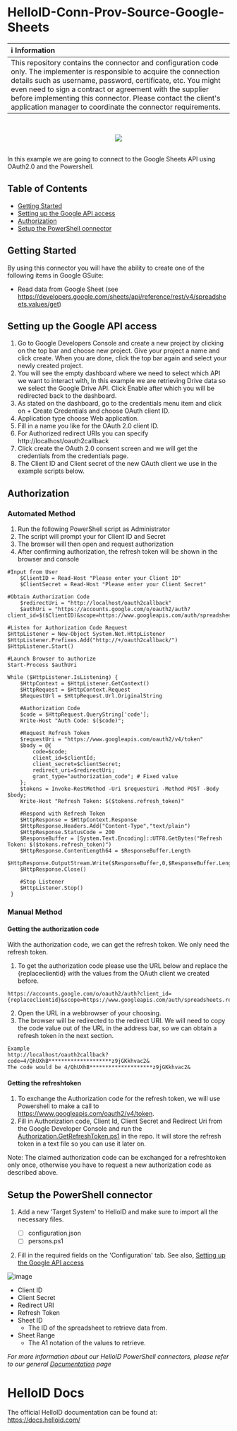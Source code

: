 # HelloID-Conn-Prov-Source-Google-Sheets

| :information_source: Information |
|:---------------------------|
| This repository contains the connector and configuration code only. The implementer is responsible to acquire the connection details such as username, password, certificate, etc. You might even need to sign a contract or agreement with the supplier before implementing this connector. Please contact the client's application manager to coordinate the connector requirements.       |
<br />
<p align="center"> 
  <img src="https://www.tools4ever.nl/connector-logos/googlesheets-logo.png">
</p>
<br />
In this example we are going to connect to the Google Sheets API using OAuth2.0 and the Powershell.

<!-- TABLE OF CONTENTS -->
## Table of Contents
* [Getting Started](#getting-started)
* [Setting up the Google API access](#setting-up-the-google-api-access)
* [Authorization](#authorization)
* [Setup the PowerShell connector](#setup-the-powerShell-connector)

<!-- GETTING STARTED -->
## Getting Started
By using this connector you will have the ability to create one of the following items in Google GSuite:

* Read data from Google Sheet (see https://developers.google.com/sheets/api/reference/rest/v4/spreadsheets.values/get)


## Setting up the Google API access
 1. Go to Google Developers Console and create a new project by clicking on the top bar and choose new project. Give your project a name and click create. When you are done, click the top bar again and select your newly created project.
 2. You will see the empty dashboard where we need to select which API we want to interact with, In this example we are retrieving Drive data so we select the Google Drive API. Click Enable after which you will be redirected back to the dashboard.
 3. As stated on the dashboard, go to the credentials menu item and click on + Create Credentials and choose OAuth client ID.
 4. Application type choose Web application.
 5. Fill in a name you like for the OAuth 2.0 client ID.
 6. For Authorized redirect URIs you can specify http://localhost/oauth2callback
 7. Click create the OAuth 2.0 consent screen and we will get the credentials from the credentials page.
 8. The Client ID and Client secret of the new OAuth client we use in the example scripts below.

## Authorization

### Automated Method
1. Run the following PowerShell script as Administrator
2. The script will prompt your for Client ID and Secret
3. The browser will then open and request authorization
4. After confirming authorization, the refresh token will be shown in the browser and console
```
#Input from User
    $ClientID = Read-Host "Please enter your Client ID"
    $ClientSecret = Read-Host "Please enter your Client Secret"

#Obtain Authorization Code
    $redirectUri = "http://localhost/oauth2callback"
    $authUri = "https://accounts.google.com/o/oauth2/auth?client_id=$($ClientID)&scope=https://www.googleapis.com/auth/spreadsheets.readonly&response_type=code&redirect_uri=http://localhost/oauth2callback&access_type=offline&approval_prompt=force"

#Listen for Authorization Code Request
$HttpListener = New-Object System.Net.HttpListener
$HttpListener.Prefixes.Add("http://+/oauth2callback/")
$HttpListener.Start()

#Launch Browser to authorize
Start-Process $authUri

While ($HttpListener.IsListening) {
    $HttpContext = $HttpListener.GetContext()
    $HttpRequest = $HttpContext.Request
    $RequestUrl = $HttpRequest.Url.OriginalString
     
    #Authorization Code
    $code = $HttpRequest.QueryString['code'];
    Write-Host "Auth Code: $($code)";

    #Request Refresh Token
    $requestUri = "https://www.googleapis.com/oauth2/v4/token"
    $body = @{
        code=$code;
        client_id=$clientId;
        client_secret=$clientSecret;
        redirect_uri=$redirectUri;
        grant_type="authorization_code"; # Fixed value
    };
    $tokens = Invoke-RestMethod -Uri $requestUri -Method POST -Body $body;
    Write-Host "Refresh Token: $($tokens.refresh_token)"

    #Respond with Refresh Token
    $HttpResponse = $HttpContext.Response
    $HttpResponse.Headers.Add("Content-Type","text/plain")
    $HttpResponse.StatusCode = 200
    $ResponseBuffer = [System.Text.Encoding]::UTF8.GetBytes("Refresh Token: $($tokens.refresh_token)")
    $HttpResponse.ContentLength64 = $ResponseBuffer.Length
    $HttpResponse.OutputStream.Write($ResponseBuffer,0,$ResponseBuffer.Length)
    $HttpResponse.Close()

    #Stop Listener
    $HttpListener.Stop()
 }
```

### Manual Method
#### Getting the authorization code 
With the authorization code, we can get the refresh token. We only need the refresh token. 
1. To get the authorization code please use the URL below and replace the {replaceclientid} with the values from the OAuth client we created before.
```
https://accounts.google.com/o/oauth2/auth?client_id={replaceclientid}&scope=https://www.googleapis.com/auth/spreadsheets.readonly&response_type=code&redirect_uri=http://localhost/oauth2callback&access_type=offline&approval_prompt=force
```
2. Open the URL in a webbrowser of your choosing.
3. The browser will be redirected to the redirect URI. We will need to copy the code value out of the URL in the address bar, so we can obtain a refresh token in the next section.
```
Example
http://localhost/oauth2callback?code=4/QhUXhB********************z9jGKkhvac2&
The code would be 4/QhUXhB********************z9jGKkhvac2&
```

#### Getting the refreshtoken
1. To exchange the Authorization code for the refresh token, we will use Powershell to make a call to https://www.googleapis.com/oauth2/v4/token. 
2. Fill in Authorization code, Client Id, Client Secret and Redirect Uri from the Google Developer Console and run the [Authorization.GetRefreshToken.ps1](https://github.com/Tools4everBV/HelloID-Conn-Prov-Target-Google-Workspace/blob/master/Scripts/Authorization.GetRefreshToken.ps1) in the repo. It will store the refresh token in a text file so you can use it later on.

Note: The claimed authorization code can be exchanged for a refreshtoken only once, otherwise you have to request a new authorization code as described above.

## Setup the PowerShell connector
1. Add a new 'Target System' to HelloID and make sure to import all the necessary files.

    - [ ] configuration.json
    - [ ] persons.ps1

2. Fill in the required fields on the 'Configuration' tab. See also, [Setting up the Google API access](#setting-up-the-google-api-access)

![image](Assets/config.png)
* Client ID
* Client Secret
* Redirect URI
* Refresh Token
* Sheet ID
  * The ID of the spreadsheet to retrieve data from.
* Sheet Range
  * The A1 notation of the values to retrieve.

_For more information about our HelloID PowerShell connectors, please refer to our general [Documentation](https://docs.helloid.com/hc/en-us/articles/360012557600-Configure-a-custom-PowerShell-source-system) page_
 
# HelloID Docs
The official HelloID documentation can be found at: https://docs.helloid.com/
